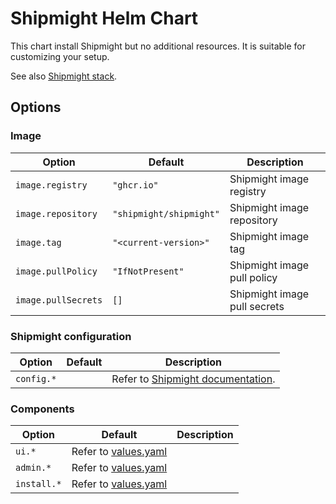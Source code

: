 # Shipmight Helm Chart

This chart install Shipmight but no additional resources. It is suitable for customizing your setup.

See also [Shipmight stack](../shipmight-stack/README.md).

## Options

### Image

| Option              | Default                 | Description                  |
| ------------------- | ----------------------- | ---------------------------- |
| `image.registry`    | `"ghcr.io"`             | Shipmight image registry     |
| `image.repository`  | `"shipmight/shipmight"` | Shipmight image repository   |
| `image.tag`         | `"<current-version>"`   | Shipmight image tag          |
| `image.pullPolicy`  | `"IfNotPresent"`        | Shipmight image pull policy  |
| `image.pullSecrets` | `[]`                    | Shipmight image pull secrets |

### Shipmight configuration

| Option     | Default | Description                                                                           |
| ---------- | ------- | ------------------------------------------------------------------------------------- |
| `config.*` |         | Refer to [Shipmight documentation](https://shipmight.com/docs/configuring-shipmight). |

### Components

| Option      | Default                             | Description |
| ----------- | ----------------------------------- | ----------- |
| `ui.*`      | Refer to [values.yaml](values.yaml) |             |
| `admin.*`   | Refer to [values.yaml](values.yaml) |             |
| `install.*` | Refer to [values.yaml](values.yaml) |             |
